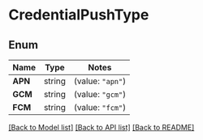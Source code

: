 # CredentialPushType

## Enum
Name | Type | Notes
------------ | ------------- | -------------
**APN** | string | (value: `"apn"`)
**GCM** | string | (value: `"gcm"`)
**FCM** | string | (value: `"fcm"`)


[[Back to Model list]](../README.md#documentation-for-models) [[Back to API list]](../README.md#documentation-for-api-endpoints) [[Back to README]](../README.md)


